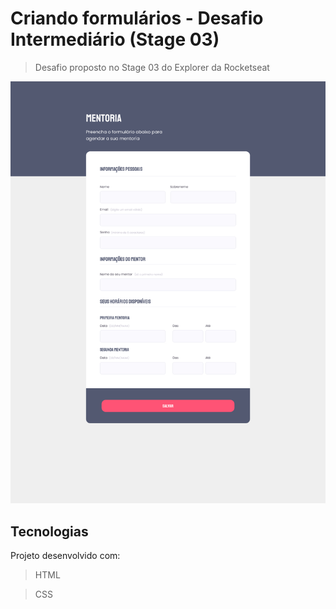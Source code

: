 # Criando formulários - Desafio Intermediário (Stage 03)

> Desafio proposto no Stage 03 do Explorer da Rocketseat

![Screenshot](./.github/preview.jpg)

## Tecnologias
Projeto desenvolvido com:
>HTML

>CSS

<!--END_SECTION:footer-->
